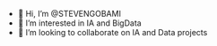 - 👋 Hi, I’m @STEVENGOBAMI
- 👀 I’m interested in IA and BigData
- 💞️ I’m looking to collaborate on IA and Data projects

<!---
STEVENGOBAMI/STEVENGOBAMI is a ✨ special ✨ repository because its `README.md` (this file) appears on your GitHub profile.
You can click the Preview link to take a look at your changes.
--->
